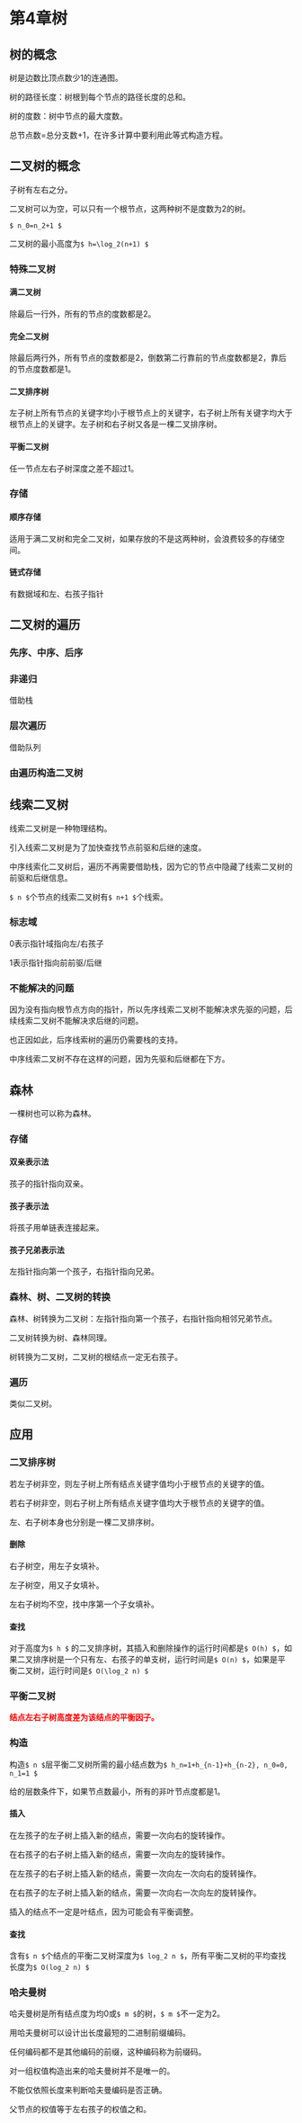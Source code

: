 # 第4章树

## 树的概念

树是边数比顶点数少1的连通图。

树的路径长度：树根到每个节点的路径长度的总和。

树的度数：树中节点的最大度数。

总节点数=总分支数+1，在许多计算中要利用此等式构造方程。

## 二叉树的概念

子树有左右之分。

二叉树可以为空，可以只有一个根节点，这两种树不是度数为2的树。

`$ n_0=n_2+1 $`

二叉树的最小高度为`$ h=\log_2(n+1) $`

### 特殊二叉树

#### 满二叉树

除最后一行外，所有的节点的度数都是2。

#### 完全二叉树

除最后两行外，所有节点的度数都是2，倒数第二行靠前的节点度数都是2，靠后的节点度数都是1。

#### 二叉排序树

左子树上所有节点的关键字均小于根节点上的关键字，右子树上所有关键字均大于根节点上的关键字。左子树和右子树又各是一棵二叉排序树。

#### 平衡二叉树

任一节点左右子树深度之差不超过1。

### 存储

#### 顺序存储

适用于满二叉树和完全二叉树，如果存放的不是这两种树，会浪费较多的存储空间。

#### 链式存储

有数据域和左、右孩子指针



## 二叉树的遍历

### 先序、中序、后序

### 非递归

借助栈

### 层次遍历

借助队列

### 由遍历构造二叉树



## 线索二叉树

线索二叉树是一种物理结构。

引入线索二叉树是为了加快查找节点前驱和后继的速度。

中序线索化二叉树后，遍历不再需要借助栈，因为它的节点中隐藏了线索二叉树的前驱和后继信息。

`$ n $`个节点的线索二叉树有`$ n+1 $`个线索。

### 标志域

0表示指针域指向左/右孩子

1表示指针指向前前驱/后继

### 不能解决的问题

因为没有指向根节点方向的指针，所以先序线索二叉树不能解决求先驱的问题，后续线索二叉树不能解决求后继的问题。

也正因如此，后序线索树的遍历仍需要栈的支持。

中序线索二叉树不存在这样的问题，因为先驱和后继都在下方。

## 森林

一棵树也可以称为森林。

### 存储

#### 双亲表示法

孩子的指针指向双亲。

#### 孩子表示法

将孩子用单链表连接起来。

#### 孩子兄弟表示法

左指针指向第一个孩子，右指针指向兄弟。

### 森林、树、二叉树的转换

森林、树转换为二叉树：左指针指向第一个孩子，右指针指向相邻兄弟节点。

二叉树转换为树、森林同理。

树转换为二叉树，二叉树的根结点一定无右孩子。

### 遍历

类似二叉树。



## 应用

### 二叉排序树

若左子树非空，则左子树上所有结点关键字值均小于根节点的关键字的值。

若右子树非空，则右子树上所有结点关键字值均大于根节点的关键字的值。

左、右子树本身也分别是一棵二叉排序树。

#### 删除

右子树空，用左子女填补。

左子树空，用又子女填补。

左右子树均不空，找中序第一个子女填补。

#### 查找

对于高度为`$ h $` 的二叉排序树，其插入和删除操作的运行时间都是`$ O(h) $`，如果二叉排序树是一个只有左、右孩子的单支树，运行时间是`$ O(n) $`，如果是平衡二叉树，运行时间是`$ O(\log_2 n) $`

### 平衡二叉树

**<font color=red>结点左右子树高度差为该结点的平衡因子。</font>**

### 构造

构造`$ n $`层平衡二叉树所需的最小结点数为`$ h_n=1+h_{n-1}+h_{n-2}, n_0=0, n_1=1 $`

给的层数条件下，如果节点数最小，所有的非叶节点度都是1。

#### 插入

在左孩子的左子树上插入新的结点，需要一次向右的旋转操作。

在右孩子的右子树上插入新的结点，需要一次向左的旋转操作。

在左孩子的右子树上插入新的结点，需要一次向左一次向右的旋转操作。

在右孩子的左子树上插入新的结点，需要一次向右一次向左的旋转操作。

插入的结点不一定是叶结点，因为可能会有平衡调整。

#### 查找

含有`$ n $`个结点的平衡二叉树深度为`$ log_2 n $`，所有平衡二叉树的平均查找长度为`$ O(log_2 n) $`

### 哈夫曼树

哈夫曼树是所有结点度为均0或`$ m $`的树，`$ m $`不一定为2。

用哈夫曼树可以设计出长度最短的二进制前缀编码。

任何编码都不是其他编码的前缀，这种编码称为前缀码。

对一组权值构造出来的哈夫曼树并不是唯一的。

不能仅依照长度来判断哈夫曼编码是否正确。

父节点的权值等于左右孩子的权值之和。



